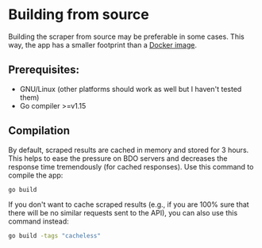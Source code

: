 # Building from source
Building the scraper from source may be preferable in some cases. This way, the app has a smaller footprint than a [Docker image](https://hub.docker.com/r/man90/bdo-rest-api).

## Prerequisites:
- GNU/Linux (other platforms should work as well but I haven't tested them)
- Go compiler >=v1.15

## Compilation
By default, scraped results are cached in memory and stored for 3 hours. This helps to ease the pressure on BDO servers and decreases the response time tremendously (for cached responses). Use this command to compile the app:
```bash
go build
```

If you don't want to cache scraped results (e.g., if you are 100% sure that there will be no similar requests sent to the API), you can also use this command instead:
```bash
go build -tags "cacheless"
```
